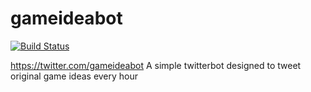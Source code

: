 # gameideabot
[![Build Status](https://travis-ci.org/jonathanlloyd/gameideabot.svg?branch=master)](https://travis-ci.org/jonathanlloyd/gameideabot)


https://twitter.com/gameideabot
A simple twitterbot designed to tweet original game ideas every hour

